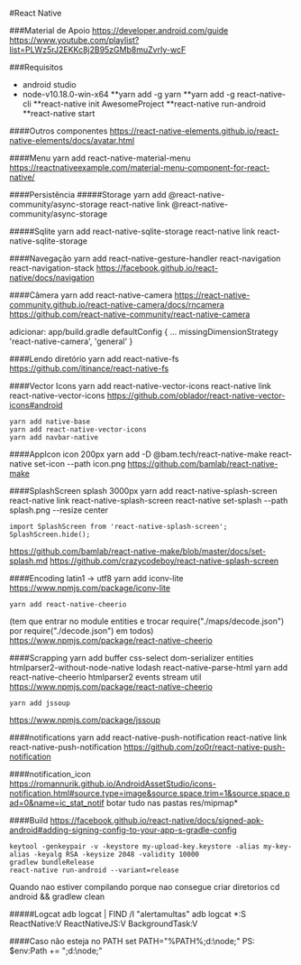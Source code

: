 
#React Native


###Material de Apoio
https://developer.android.com/guide
https://www.youtube.com/playlist?list=PLWz5rJ2EKKc8j2B95zGMb8muZvrIy-wcF


###Requisitos

* android studio
* node-v10.18.0-win-x64
**yarn add -g yarn
**yarn add -g react-native-cli
**react-native init AwesomeProject
**react-native run-android
**react-native start



####Outros componentes
https://react-native-elements.github.io/react-native-elements/docs/avatar.html


####Menu
    yarn add  react-native-material-menu
https://reactnativeexample.com/material-menu-component-for-react-native/


####Persistência
#####Storage
    yarn add  @react-native-community/async-storage
    react-native link @react-native-community/async-storage

#####Sqlite
    yarn add  react-native-sqlite-storage
    react-native link react-native-sqlite-storage


####Navegação
    yarn add  react-native-gesture-handler react-navigation react-navigation-stack
https://facebook.github.io/react-native/docs/navigation


####Câmera
    yarn add react-native-camera 
https://react-native-community.github.io/react-native-camera/docs/rncamera
https://github.com/react-native-community/react-native-camera

adicionar: app/build.gradle
    defaultConfig {
	    ...
	    missingDimensionStrategy 'react-native-camera', 'general'
    }


####Lendo diretório
    yarn add react-native-fs 
https://github.com/itinance/react-native-fs


####Vector Icons
    yarn add react-native-vector-icons 
    react-native link react-native-vector-icons
https://github.com/oblador/react-native-vector-icons#android


    yarn add native-base 
    yarn add react-native-vector-icons 
    yarn add navbar-native 
	
	

####AppIcon
icon 200px
    yarn add -D @bam.tech/react-native-make 
    react-native set-icon --path icon.png
https://github.com/bamlab/react-native-make


####SplashScreen
splash 3000px
    yarn add react-native-splash-screen 
    react-native link react-native-splash-screen
    react-native set-splash --path splash.png --resize center

    import SplashScreen from 'react-native-splash-screen';
    SplashScreen.hide();

https://github.com/bamlab/react-native-make/blob/master/docs/set-splash.md
https://github.com/crazycodeboy/react-native-splash-screen


####Encoding
latin1 -> utf8
    yarn add iconv-lite
https://www.npmjs.com/package/iconv-lite


    yarn add react-native-cheerio
(tem que entrar no module entities e trocar require("./maps/decode.json") por require("./decode.json") em todos) 
https://www.npmjs.com/package/react-native-cheerio


####Scrapping
    yarn add buffer css-select dom-serializer entities htmlparser2-without-node-native lodash react-native-parse-html
    yarn add react-native-cheerio htmlparser2 events stream util
https://www.npmjs.com/package/react-native-cheerio


    yarn add jssoup
https://www.npmjs.com/package/jssoup



####notifications
    yarn add  react-native-push-notification
    react-native link react-native-push-notification
https://github.com/zo0r/react-native-push-notification

####notification_icon
https://romannurik.github.io/AndroidAssetStudio/icons-notification.html#source.type=image&source.space.trim=1&source.space.pad=0&name=ic_stat_notif
botar tudo nas pastas res/mipmap*


####Build
https://facebook.github.io/react-native/docs/signed-apk-android#adding-signing-config-to-your-app-s-gradle-config

    keytool -genkeypair -v -keystore my-upload-key.keystore -alias my-key-alias -keyalg RSA -keysize 2048 -validity 10000
    gradlew bundleRelease
    react-native run-android --variant=release

Quando nao estiver compilando porque nao consegue criar diretorios
    cd android && gradlew clean
	
#####Logcat
    adb logcat | FIND /I "alertamultas" 
    adb logcat *:S ReactNative:V ReactNativeJS:V BackgroundTask:V


####Caso não esteja no PATH
    set PATH="%PATH%;d:\node\;"
    PS:
    $env:Path += ";d:\node\;" 
